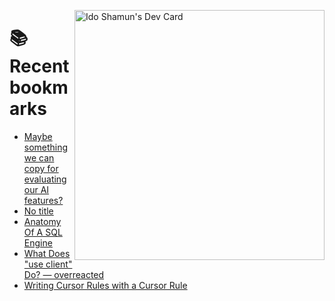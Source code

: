 <a href="https://app.daily.dev/idoshamun"><img src="https://api.daily.dev/devcards/v2/28849d86070e4c099c877ab6837c61f0.png?type=default&r=auy" align="right" width="400" alt="Ido Shamun's Dev Card"/></a>

# 📚 Recent bookmarks
<!-- BOOKMARKS:START -->
- [Maybe something we can copy for evaluating our AI features?](https://app.daily.dev/posts/pKFGYcoyo?utm_source=rss&utm_medium=bookmarks&utm_campaign=28849d86070e4c099c877ab6837c61f0)
- [No title](https://app.daily.dev/posts/3yYCzZrKP?utm_source=rss&utm_medium=bookmarks&utm_campaign=28849d86070e4c099c877ab6837c61f0)
- [Anatomy Of A SQL Engine](https://app.daily.dev/posts/NWkuMpVV9?utm_source=rss&utm_medium=bookmarks&utm_campaign=28849d86070e4c099c877ab6837c61f0)
- [What Does &quot;use client&quot; Do? — overreacted](https://app.daily.dev/posts/kPY6s6dwR?utm_source=rss&utm_medium=bookmarks&utm_campaign=28849d86070e4c099c877ab6837c61f0)
- [Writing Cursor Rules with a Cursor Rule](https://app.daily.dev/posts/wuxvRSu1e?utm_source=rss&utm_medium=bookmarks&utm_campaign=28849d86070e4c099c877ab6837c61f0)
<!-- BOOKMARKS:END -->

